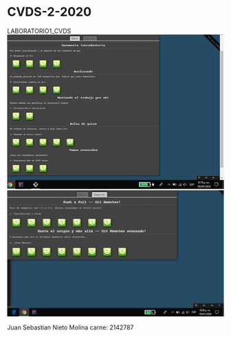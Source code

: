 # CVDS-2-2020
LABORATORIO1_CVDS
![](Imagenes/mainSebastianNieto.PNG)
![](Imagenes/remoteSebastianNieto.PNG)

Juan Sebastian Nieto Molina carne: 2142787
